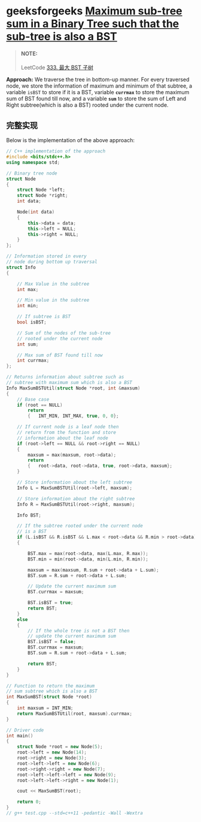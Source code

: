 # geeksforgeeks [Maximum sub-tree sum in a Binary Tree such that the sub-tree is also a BST](https://www.geeksforgeeks.org/maximum-sub-tree-sum-in-a-binary-tree-such-that-the-sub-tree-is-also-a-bst/?ref=rp)

> #### NOTE: 
>
> LeetCode [333. 最大 BST 子树](https://leetcode.cn/problems/largest-bst-subtree/)
>
> 

**Approach:** We traverse the tree in bottom-up manner. For every traversed node, we store the information of maximum and minimum of that subtree, a variable `isBST` to store if it is a BST, variable **`currmax`** to store the maximum sum of BST found till now, and a variable **`sum`** to store the sum of Left and Right subtree(which is also a BST) rooted under the current node.

## 完整实现

Below is the implementation of the above approach: 

```C++
// C++ implementation of the approach
#include <bits/stdc++.h>
using namespace std;

// Binary tree node
struct Node
{
	struct Node *left;
	struct Node *right;
	int data;

	Node(int data)
	{
		this->data = data;
		this->left = NULL;
		this->right = NULL;
	}
};

// Information stored in every
// node during bottom up traversal
struct Info
{

	// Max Value in the subtree
	int max;

	// Min value in the subtree
	int min;

	// If subtree is BST
	bool isBST;

	// Sum of the nodes of the sub-tree
	// rooted under the current node
	int sum;

	// Max sum of BST found till now
	int currmax;
};

// Returns information about subtree such as
// subtree with maximum sum which is also a BST
Info MaxSumBSTUtil(struct Node *root, int &maxsum)
{
	// Base case
	if (root == NULL)
		return
		{	INT_MIN, INT_MAX, true, 0, 0};

	// If current node is a leaf node then
	// return from the function and store
	// information about the leaf node
	if (root->left == NULL && root->right == NULL)
	{
		maxsum = max(maxsum, root->data);
		return
		{	root->data, root->data, true, root->data, maxsum};
	}

	// Store information about the left subtree
	Info L = MaxSumBSTUtil(root->left, maxsum);

	// Store information about the right subtree
	Info R = MaxSumBSTUtil(root->right, maxsum);

	Info BST;

	// If the subtree rooted under the current node
	// is a BST
	if (L.isBST && R.isBST && L.max < root->data && R.min > root->data)
	{

		BST.max = max(root->data, max(L.max, R.max));
		BST.min = min(root->data, min(L.min, R.min));

		maxsum = max(maxsum, R.sum + root->data + L.sum);
		BST.sum = R.sum + root->data + L.sum;

		// Update the current maximum sum
		BST.currmax = maxsum;

		BST.isBST = true;
		return BST;
	}
	else
	{
		// If the whole tree is not a BST then
		// update the current maximum sum
		BST.isBST = false;
		BST.currmax = maxsum;
		BST.sum = R.sum + root->data + L.sum;

		return BST;
	}
}

// Function to return the maximum
// sum subtree which is also a BST
int MaxSumBST(struct Node *root)
{
	int maxsum = INT_MIN;
	return MaxSumBSTUtil(root, maxsum).currmax;
}

// Driver code
int main()
{
	struct Node *root = new Node(5);
	root->left = new Node(14);
	root->right = new Node(3);
	root->left->left = new Node(6);
	root->right->right = new Node(7);
	root->left->left->left = new Node(9);
	root->left->left->right = new Node(1);

	cout << MaxSumBST(root);

	return 0;
}
// g++ test.cpp --std=c++11 -pedantic -Wall -Wextra
```

